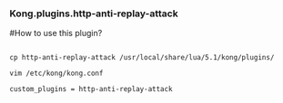 ### Kong.plugins.http-anti-replay-attack

#How to use this plugin?

```shell

cp http-anti-replay-attack /usr/local/share/lua/5.1/kong/plugins/ 

vim /etc/kong/kong.conf

custom_plugins = http-anti-replay-attack

```